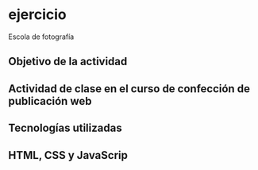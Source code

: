 # ejercicio
Escola de fotografía
## Objetivo de la actividad
## Actividad de clase en el curso de confección de publicación web
## Tecnologías utilizadas
## HTML, CSS y JavaScrip
